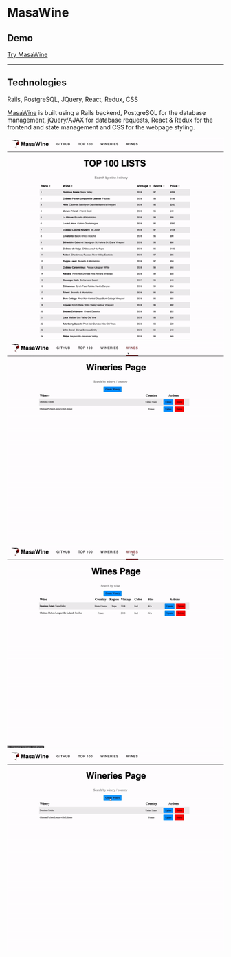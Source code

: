 # MasaWine

## Demo
<a href="https://masawine.herokuapp.com/#/">Try MasaWine </a>

---


## Technologies
Rails, PostgreSQL, JQuery, React, Redux, CSS

<a href="https://masawine.herokuapp.com/#/">MasaWine</a> is built using a Rails backend, PostgreSQL for the database management, jQuery/AJAX for database requests, React & Redux for the frontend and state management and CSS for the webpage styling.


![alt text](https://github.com/masacheung/MasaWine/blob/main/app/assets/images/top-100.gif)
![alt text](https://github.com/masacheung/MasaWine/blob/main/app/assets/images/link-to-tasting-note.gif)
![alt text](https://github.com/masacheung/MasaWine/blob/main/app/assets/images/wine-page.gif)
![alt text](https://github.com/masacheung/MasaWine/blob/main/app/assets/images/wineries-page.gif)
